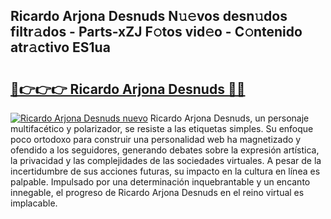 ## Ricardo Arjona Desnuds N𝚞𝚎vos desn𝚞dos filtr𝚊dos - Parts-xZJ F𝚘tos vid𝚎o - C𝚘ntenido atr𝚊ctivo ES1ua

# <h2><a href="http://mbcxae.tromn.icu/?c=Ricardo+Arjona+Desnuds">🔗👉👉👉 Ricardo Arjona Desnuds 🔗🔗</a></h2>

[![Ricardo Arjona Desnuds nuevo](https://i.imgur.com/pEAQMta.gif)](http://mbcxae.tromn.icu/?c=Ricardo+Arjona+Desnuds)
Ricardo Arjona Desnuds, un personaje multifacético y polarizador, se resiste a las etiquetas simples. Su enfoque poco ortodoxo para construir una personalidad web ha magnetizado y ofendido a los seguidores, generando debates sobre la expresión artística, la privacidad y las complejidades de las sociedades virtuales. A pesar de la incertidumbre de sus acciones futuras, su impacto en la cultura en línea es palpable. Impulsado por una determinación inquebrantable y un encanto innegable, el progreso de Ricardo Arjona Desnuds en el reino virtual es implacable.
